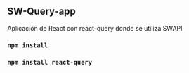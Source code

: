 ## SW-Query-app

Aplicación de React con react-query donde se utiliza SWAPI

### `npm install`

### `npm install react-query`
